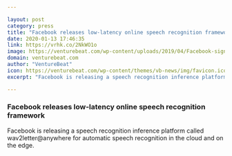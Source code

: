 ```yaml
---

layout: post
category: press
title: "Facebook releases low-latency online speech recognition framework"
date: 2020-01-13 17:46:35
link: https://vrhk.co/2NkWO1o
image: https://venturebeat.com/wp-content/uploads/2019/04/Facebook-sign-F8-e1564693284989.jpg?w=1200&strip=all
domain: venturebeat.com
author: "VentureBeat"
icon: https://venturebeat.com/wp-content/themes/vb-news/img/favicon.ico
excerpt: "Facebook is releasing a speech recognition inference platform called wav2letter@anywhere for automatic speech recognition in the cloud and on the edge."

---
```


### Facebook releases low-latency online speech recognition framework

Facebook is releasing a speech recognition inference platform called wav2letter@anywhere for automatic speech recognition in the cloud and on the edge.